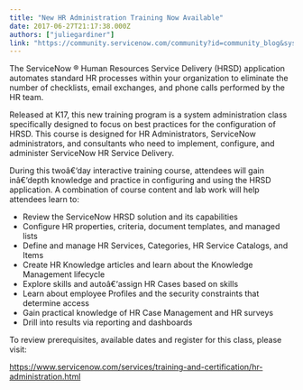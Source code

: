 ```yaml
---
title: "New HR Administration Training Now Available"
date: 2017-06-27T21:17:38.000Z
authors: ["juliegardiner"]
link: "https://community.servicenow.com/community?id=community_blog&sys_id=850e6a2ddbd0dbc01dcaf3231f96197d"
---
```

<p>The ServiceNow ® Human Resources Service Delivery (HRSD) application automates standard HR processes within your organization to eliminate the number of checklists, email exchanges, and phone calls performed by the HR team. </p><p></p><p>Released at K17, this new training program is a system administration class specifically designed to focus on best practices for the configuration of HRSD. This course is designed for HR Administrators, ServiceNow administrators, and consultants who need to implement, configure, and administer ServiceNow HR Service Delivery.</p><p></p><p>During this twoâ€‘day interactive training course, attendees will gain inâ€‘depth knowledge and practice in configuring and using the HRSD application. A combination of course content and lab work will help attendees learn to:</p><p></p><ul style="list-style-type: disc;"><li>Review the ServiceNow HRSD solution and its capabilities</li><li>Configure HR properties, criteria, document templates, and managed lists</li><li>Define and manage HR Services, Categories, HR Service Catalogs, and Items</li><li>Create HR Knowledge articles and learn about the Knowledge Management lifecycle</li><li>Explore skills and autoâ€‘assign HR Cases based on skills</li><li>Learn about employee Profiles and the security constraints that determine access</li><li>Gain practical knowledge of HR Case Management and HR surveys</li><li>Drill into results via reporting and dashboards</li></ul><p></p><p>To review prerequisites, available dates and register for this class, please visit:</p><p><a title="ww.servicenow.com/services/training-and-certification/hr-administration.html" href="https://www.servicenow.com/services/training-and-certification/hr-administration.html">https://www.servicenow.com/services/training-and-certification/hr-administration.html</a></p>